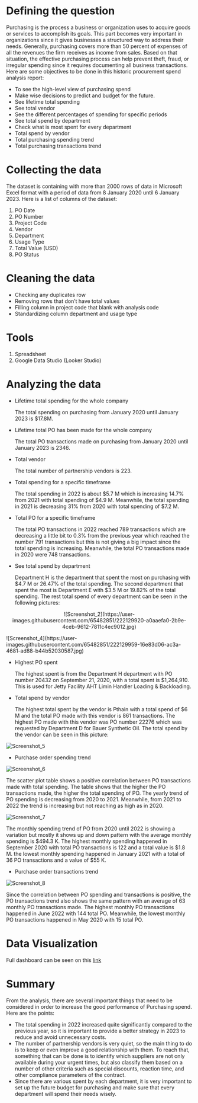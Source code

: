 # Defining the question
Purchasing is the process a business or organization uses to acquire goods or services to accomplish its goals. This part becomes very important in organizations since it gives businesses a structured way to address their needs. Generally, purchasing covers more than 50 percent of expenses of all the revenues the firm receives as income from sales. Based on that situation, the effective purchasing process can help prevent theft, fraud, or irregular spending since it requires documenting all business transactions.  Here are some objectives to be done in this historic procurement spend analysis report:
- To see the high-level view of purchasing spend
- Make wise decisions to predict and budget for the future.
- See lifetime total spending
- See total vendor
- See the different percentages of spending for specific periods
- See total spend by department
- Check what is most spent for every department
- Total spend by vendor
- Total purchasing spending trend
- Total purchasing transactions trend

# Collecting the data
The dataset is containing with more than 2000 rows of data in Microsoft Excel format with a period of data from 8 January 2020 until 6 January 2023.
Here is a list of columns of the dataset:
1. PO Date	
2. PO Number	
3. Project Code	
4. Vendor	
5. Department	
6. Usage Type	
7. Total Value (USD)	
8. PO Status
# Cleaning the data

- Checking any duplicates row
- Removing rows that don’t have total values
- Filling column in project code that blank with analysis code
- Standardizing column department and usage type
# Tools
1. Spreadsheet
2. Google Data Studio (Looker Studio)

# Analyzing the data
- Lifetime total spending for the whole company

  The total spending on purchasing from January 2020 until January 2023 is $17.8M.

- Lifetime total PO has been made for the whole company

  The total PO transactions made on purchasing from January 2020 until January 2023 is 2346.
- Total vendor

  The total number of partnership vendors is 223.
- Total spending for a specific timeframe

  The total spending in 2022 is about $5.7 M which is increasing 14.7% from 2021 with total spending of $4.9 M. Meanwhile, the total spending in 2021 is decreasing   31% from 2020 with total spending of $7.2 M.
  
- Total PO for a specific timeframe

  The total PO transactions in 2022 reached 789 transactions which are decreasing a little bit to 0.3% from the previous year which reached the number 791 transactions but this is not giving a big impact since the total spending is increasing. Meanwhile, the total PO transactions made in 2020 were 748 transactions.

- See total spend by department

  Department H is the department that spent the most on purchasing with $4.7 M or 26.47% of the total spending.  The second department that spent the most is Department E with $3.5 M or 19.82% of the total spending. The rest total spend of every department can be seen in the following pictures:
<p align="center">
![Screenshot_2](https://user-images.githubusercontent.com/65482851/222129920-a0aaefa0-2b9e-4ceb-9612-7811c4ec9012.jpg)
 </p>
![Screenshot_4](https://user-images.githubusercontent.com/65482851/222129959-16e83d06-ac3a-4681-ad88-b44b52030587.jpg)

- Highest PO spent 

  The highest spent is from the Department H department with PO number 20432 on September 21, 2020, with a total spent is $1,264,910. This is used for Jetty Facility AHT Limin Handler Loading & Backloading.

- Total spend by vendor

  The highest total spent by the vendor is Pthain with a total spend of $6 M and the total PO made with this vendor is 861 transactions. The highest PO made with this vendor was PO number 22276 which was requested by Department D for Bauer Synthetic Oil. The total spend by the vendor can be seen in this picture:

![Screenshot_5](https://user-images.githubusercontent.com/65482851/222130093-cbfa94e4-67d4-414a-bfe3-a71c328497dd.jpg)

- Purchase order spending trend

![Screenshot_6](https://user-images.githubusercontent.com/65482851/222130191-9f661102-48e9-4ce7-baee-ca653a9a4d62.jpg)

  The scatter plot table shows a positive correlation between PO transactions made with total spending.  The table shows that the higher the PO transactions made, the higher the total spending of PO. The yearly trend of PO spending is decreasing from 2020 to 2021. Meanwhile, from 2021 to 2022 the trend is increasing but not reaching as high as in 2020. 

![Screenshot_7](https://user-images.githubusercontent.com/65482851/222130266-dd5bef68-182e-4d13-ac65-8af7bce411c8.jpg)

  The monthly spending trend of PO from 2020 until 2022 is showing a variation but mostly it shows up and down pattern with the average monthly spending is $494.3 K. The highest monthly spending happened in September 2020 with total PO transactions is 122 and a total value is $1.8 M. the lowest monthly spending happened in January 2021 with a total of 36 PO transactions and a value of $55 K.

- Purchase order transactions trend

![Screenshot_8](https://user-images.githubusercontent.com/65482851/222130354-806f2a94-3234-43f1-b176-da794608f49b.jpg)

  Since the correlation between PO spending and transactions is positive, the PO transactions trend also shows the same pattern with an average of 63 monthly PO transactions made. The highest monthly PO transactions happened in June 2022 with 144 total PO. Meanwhile, the lowest monthly PO transactions happened in May 2020 with 15 total PO. 

# Data Visualization
Full dashboard can be seen on this [link](https://datastudio.google.com/reporting/f5057bcc-008a-400b-a98c-a6fd99451c68)

# Summary
From the analysis, there are several important things that need to be considered in order to increase the good performance of Purchasing spend. Here are the points:
- The total spending in 2022 increased quite significantly compared to the previous year, so it is important to provide a better strategy in 2023 to reduce and avoid unnecessary costs.
- The number of partnership vendors is very quiet, so the main thing to do is to keep or even improve a good relationship with them. To reach that, something that can be done is to identify which suppliers are not only available during your urgent times, but also classify them based on a number of other criteria such as special discounts, reaction time, and other compliance parameters of the contract.
- Since there are various spent by each department, it is very important to set up the future budget for purchasing and make sure that every department will spend their needs wisely.
